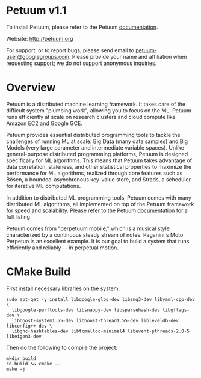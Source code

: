 Petuum v1.1
===========

To install Petuum, please refer to the Petuum [documentation](http://docs.petuum.com/).

Website: http://petuum.org

For support, or to report bugs, please send email to petuum-user@googlegroups.com. Please provide your name and affiliation when requesting support; we do not support anonymous inquiries.

Overview
========

Petuum is a distributed machine learning framework. It takes care of the difficult system "plumbing work", allowing you to focus on the ML. Petuum runs efficiently at scale on research clusters and cloud compute like Amazon EC2 and Google GCE.

Petuum provides essential distributed programming tools to tackle the challenges of running ML at scale: Big Data (many data samples) and Big Models (very large parameter and intermediate variable spaces). Unlike general-purpose distributed programming platforms, Petuum is designed specifically for ML algorithms. This means that Petuum takes advantage of data correlation, staleness, and other statistical properties to maximize the performance for ML algorithms, realized through core features such as Bösen, a bounded-asynchronous key-value store, and Strads, a scheduler for iterative ML computations.

In addition to distributed ML programming tools, Petuum comes with many distributed ML algorithms, all implemented on top of the Petuum framework for speed and scalability. Please refer to the Petuum [documentation](http://docs.petuum.com/) for a full listing.

Petuum comes from "perpetuum mobile," which is a musical style characterized by a continuous steady stream of notes. Paganini's Moto Perpetuo is an excellent example. It is our goal to build a system that runs efficiently and reliably -- in perpetual motion.


CMake Build
=========

First install necessary libraries on the system:
```
sudo apt-get -y install libgoogle-glog-dev libzmq3-dev libyaml-cpp-dev \
  libgoogle-perftools-dev libsnappy-dev libsparsehash-dev libgflags-dev \
  libboost-system1.55-dev libboost-thread1.55-dev libleveldb-dev libconfig++-dev \
  libghc-hashtables-dev libtcmalloc-minimal4 libevent-pthreads-2.0-5 libeigen3-dev
```
Then do the following to compile the project:
```
mkdir build
cd build && cmake ..
make -j
```
